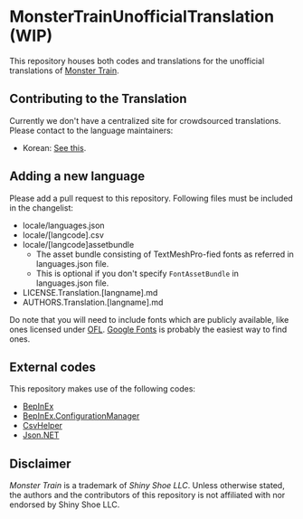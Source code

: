 # MonsterTrainUnofficialTranslation (WIP)

This repository houses both codes and translations for the unofficial translations of [Monster Train](https://store.steampowered.com/app/1102190/Monster_Train/).

## Contributing to the Translation

Currently we don't have a centralized site for crowdsourced translations. Please contact to the language maintainers:

- Korean: [See this](https://github.com/nedsociety/MonsterTrainUnofficialTranslation/issues/1).

## Adding a new language

Please add a pull request to this repository. Following files must be included in the changelist:

- locale/languages.json
- locale/[langcode].csv
- locale/[langcode]assetbundle
  - The asset bundle consisting of TextMeshPro-fied fonts as referred in languages.json file.
  - This is optional if you don't specify `FontAssetBundle` in languages.json file.
- LICENSE.Translation.[langname].md
- AUTHORS.Translation.[langname].md

Do note that you will need to include fonts which are publicly available, like ones licensed under [OFL](https://scripts.sil.org/cms/scripts/page.php?site_id=nrsi&id=OFL). [Google Fonts](https://fonts.google.com/) is probably the easiest way to find ones.

## External codes

This repository makes use of the following codes:

- [BepInEx](https://github.com/BepInEx/BepInEx)
- [BepInEx.ConfigurationManager](https://github.com/BepInEx/BepInEx.ConfigurationManager)
- [CsvHelper](https://joshclose.github.io/CsvHelper/)
- [Json.NET](https://www.newtonsoft.com/json)

## Disclaimer

*Monster Train* is a trademark of *Shiny Shoe LLC*. Unless otherwise stated, the authors and the contributors of this repository is not affiliated with nor endorsed by Shiny Shoe LLC.